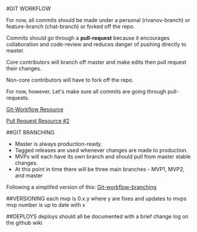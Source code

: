 #GIT WORKFLOW

For now, all commits should be made under a personal (rivanov-branch) or feature-branch (chat-branch) or forked off the repo.   

Commits should go through a **pull-request** because it encourages collaboration and code-review and reduces danger of pushing directly to master.

Core contributors will branch off master and make edits then pull request their changes.

Non-core contributors will have to fork off the repo.

For now, however. Let's make sure all commits are going through pull-requests.

[Git-Workflow Resource](https://www.atlassian.com/git/tutorials/comparing-workflows/forking-workflow)

[Pull Request Resource #2](https://help.github.com/articles/using-pull-requests/)

##GIT BRANCHING

* Master is always production-ready.
* Tagged releases are used whenever changes are made to production.
* MVPx will each have its own branch and should pull from master stable changes.
* At this point in time there will be three main branches - MVP1, MVP2, and master

Following a simplifed version of this:
[Git-workflow-branching](http://nvie.com/posts/a-successful-git-branching-model/)

##VERSIONING
each mvp is 0.x.y
where y are fixes and updates to mvps
mvp number is up to date with x

##DEPLOYS
deploys should all be documented with a brief change log on the github wiki

